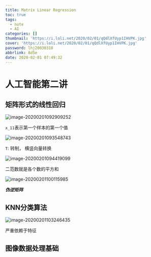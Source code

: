 ```yaml
---
title: Matrix Linear Regression
toc: true
tags:
  - note
  - AI
categories: []
thumbnail: 'https://i.loli.net/2020/02/01/qQdlXfUyp1IHVPK.jpg'
cover: 'https://i.loli.net/2020/02/01/qQdlXfUyp1IHVPK.jpg'
password: lhj20030310
abbrlink: 8d5e
date: 2020-02-01 07:49:32
---
```


# 人工智能第二讲

## 矩阵形式的线性回归

![image-20200201092909252](C:\Users\19132\AppData\Roaming\Typora\typora-user-images\image-20200201092909252.png)

`x_11`表示第一个样本的第一个值

![image-20200201093548743](C:\Users\19132\AppData\Roaming\Typora\typora-user-images\image-20200201093548743.png)

`T`: 转制， 横竖向量转换

![image-20200201094419099](C:\Users\19132\AppData\Roaming\Typora\typora-user-images\image-20200201094419099.png)

二范数就是各个数的平方和

![image-20200201100115985](C:\Users\19132\AppData\Roaming\Typora\typora-user-images\image-20200201100115985.png)

***伪逆矩阵***

## KNN分类算法

![image-20200201103246435](C:\Users\19132\AppData\Roaming\Typora\typora-user-images\image-20200201103246435.png)

严重依赖于特征

## 图像数据处理基础


